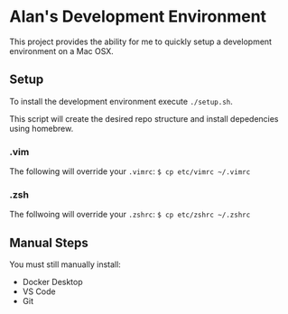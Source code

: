 # Alan's Development Environment

This project provides the ability for me to quickly setup a development environment on a Mac OSX.

## Setup

To install the development environment execute `./setup.sh`.

This script will create the desired repo structure and install depedencies using homebrew.

### .vim

The following will override your `.vimrc`:
`$ cp etc/vimrc ~/.vimrc`

### .zsh

The follwoing will override your `.zshrc`:
`$ cp etc/zshrc ~/.zshrc`

## Manual Steps

You must still manually install:
* Docker Desktop
* VS Code
* Git
